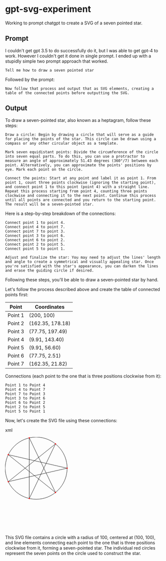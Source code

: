 # gpt-svg-experiment
Working to prompt chatgpt to create a SVG of a seven pointed star.

## Prompt
I couldn't get gpt 3.5 to do successfully do it, but I was able to get gpt-4 to work.  However I couldn't get it done in single prompt.  I ended up with a stupidly simple two prompt approach that worked.

```
Tell me how to draw a seven pointed star
```

Followed by the prompt:

```
Now follow that process and output that as SVG elements, creating a table of the connected points before outputting the SVG.
```

## Output

To draw a seven-pointed star, also known as a heptagram, follow these steps:

    Draw a circle: Begin by drawing a circle that will serve as a guide for placing the points of the star. This circle can be drawn using a compass or any other circular object as a template.

    Mark seven equidistant points: Divide the circumference of the circle into seven equal parts. To do this, you can use a protractor to measure an angle of approximately 51.43 degrees (360°/7) between each point. Alternatively, you can approximate the points' positions by eye. Mark each point on the circle.

    Connect the points: Start at any point and label it as point 1. From point 1, count three points clockwise (ignoring the starting point), and connect point 1 to this point (point 4) with a straight line. Repeat this process starting from point 4, counting three points clockwise and connecting it to the next point. Continue this process until all points are connected and you return to the starting point. The result will be a seven-pointed star.

Here is a step-by-step breakdown of the connections:

    Connect point 1 to point 4.
    Connect point 4 to point 7.
    Connect point 7 to point 3.
    Connect point 3 to point 6.
    Connect point 6 to point 2.
    Connect point 2 to point 5.
    Connect point 5 to point 1.

    Adjust and finalize the star: You may need to adjust the lines' length and angle to create a symmetrical and visually appealing star. Once you're satisfied with the star's appearance, you can darken the lines and erase the guiding circle if desired.

Following these steps, you'll be able to draw a seven-pointed star by hand.



Let's follow the process described above and create the table of connected points first:

| Point	    | Coordinates |
| -----     | ----------- |
|Point 1	|(200, 100)|
|Point 2	|(162.35, 178.18)|
|Point 3	|(77.75, 197.49)|
|Point 4	|(9.91, 143.40)|
|Point 5	|(9.91, 56.60)|
|Point 6	|(77.75, 2.51)|
|Point 7	|(162.35, 21.82)|

Connections (each point to the one that is three positions clockwise from it):

    Point 1 to Point 4
    Point 4 to Point 7
    Point 7 to Point 3
    Point 3 to Point 6
    Point 6 to Point 2
    Point 2 to Point 5
    Point 5 to Point 1

Now, let's create the SVG file using these connections:

xml

<svg xmlns="http://www.w3.org/2000/svg" width="300" height="300">
    <circle cx="100" cy="100" r="100" fill="none" stroke="black" />
    <line x1="200" y1="100" x2="9.91" y2="143.40" stroke="black" />
    <line x1="9.91" y1="143.40" x2="162.35" y2="21.82" stroke="black" />
    <line x1="162.35" y1="21.82" x2="77.75" y2="197.49" stroke="black" />
    <line x1="77.75" y1="197.49" x2="77.75" y2="2.51" stroke="black" />
    <line x1="77.75" y1="2.51" x2="162.35" y2="178.18" stroke="black" />
    <line x1="162.35" y1="178.18" x2="9.91" y2="56.60" stroke="black" />
    <line x1="9.91" y1="56.60" x2="200" y2="100" stroke="black" />
    <circle cx="200" cy="100" r="2" fill="red" />
    <circle cx="162.35" cy="178.18" r="2" fill="red" />
    <circle cx="77.75" cy="197.49" r="2" fill="red" />
    <circle cx="9.91" cy="143.40" r="2" fill="red" />
    <circle cx="9.91" cy="56.60" r="2" fill="red" />
    <circle cx="77.75" cy="2.51" r="2" fill="red" />
    <circle cx="162.35" cy="21.82" r="2" fill="red" />
</svg>

This SVG file contains a circle with a radius of 100, centered at (100, 100), and line elements connecting each point to the one that is three positions clockwise from it, forming a seven-pointed star. The individual red circles represent the seven points on the circle used to construct the star.